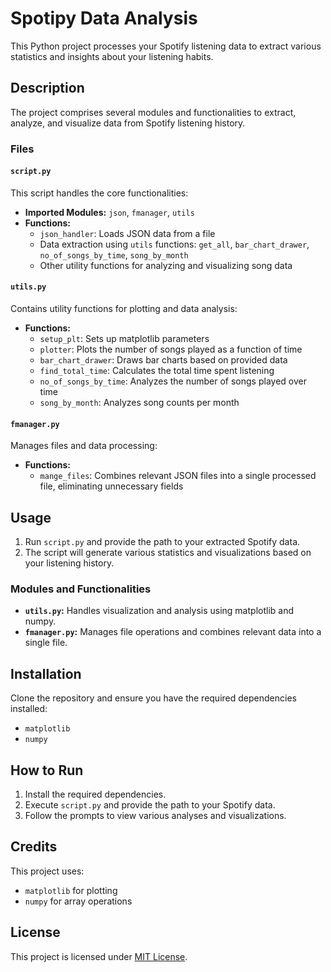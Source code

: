 # Spotipy Data Analysis

This Python project processes your Spotify listening data to extract various statistics and insights about your listening habits.

## Description

The project comprises several modules and functionalities to extract, analyze, and visualize data from Spotify listening history.

### Files

#### `script.py`

This script handles the core functionalities:

- **Imported Modules:** `json`, `fmanager`, `utils`
- **Functions:**
  - `json_handler`: Loads JSON data from a file
  - Data extraction using `utils` functions: `get_all`, `bar_chart_drawer`, `no_of_songs_by_time`, `song_by_month`
  - Other utility functions for analyzing and visualizing song data

#### `utils.py`

Contains utility functions for plotting and data analysis:

- **Functions:**
  - `setup_plt`: Sets up matplotlib parameters
  - `plotter`: Plots the number of songs played as a function of time
  - `bar_chart_drawer`: Draws bar charts based on provided data
  - `find_total_time`: Calculates the total time spent listening
  - `no_of_songs_by_time`: Analyzes the number of songs played over time
  - `song_by_month`: Analyzes song counts per month

#### `fmanager.py`

Manages files and data processing:

- **Functions:**
  - `mange_files`: Combines relevant JSON files into a single processed file, eliminating unnecessary fields

## Usage

1. Run `script.py` and provide the path to your extracted Spotify data.
2. The script will generate various statistics and visualizations based on your listening history.

### Modules and Functionalities

- **`utils.py`:** Handles visualization and analysis using matplotlib and numpy.
- **`fmanager.py`:** Manages file operations and combines relevant data into a single file.

## Installation

Clone the repository and ensure you have the required dependencies installed:
- `matplotlib`
- `numpy`

## How to Run

1. Install the required dependencies.
2. Execute `script.py` and provide the path to your Spotify data.
3. Follow the prompts to view various analyses and visualizations.

## Credits

This project uses:
- `matplotlib` for plotting
- `numpy` for array operations

## License

This project is licensed under [MIT License](LICENSE).
